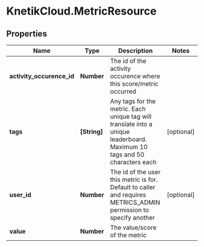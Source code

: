 # KnetikCloud.MetricResource

## Properties
Name | Type | Description | Notes
------------ | ------------- | ------------- | -------------
**activity_occurence_id** | **Number** | The id of the activity occurence where this score/metric occurred | 
**tags** | **[String]** | Any tags for the metric. Each unique tag will translate into a unique leaderboard. Maximum 10 tags and 50 characters each | [optional] 
**user_id** | **Number** | The id of the user this metric is for. Default to caller and requires METRICS_ADMIN permission to specify another | [optional] 
**value** | **Number** | The value/score of the metric | 


